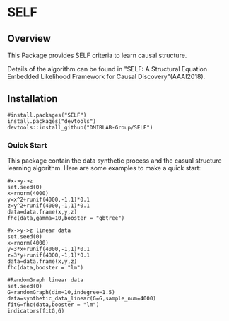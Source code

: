 # SELF 

## Overview

This Package provides SELF criteria to learn causal structure. 

Details of the algorithm can be found in "SELF: A Structural Equation Embedded Likelihood Framework for Causal Discovery"(AAAI2018).

## Installation

```{r, eval = FALSE}
#install.packages("SELF")
install.packages("devtools")
devtools::install_github("DMIRLAB-Group/SELF")
```

### Quick Start

This package contain the data synthetic process and the casual structure learning algorithm. Here are some examples to make a quick start:

```{r example}
#x->y->z
set.seed(0)
x=rnorm(4000)
y=x^2+runif(4000,-1,1)*0.1
z=y^2+runif(4000,-1,1)*0.1
data=data.frame(x,y,z)
fhc(data,gamma=10,booster = "gbtree")

#x->y->z linear data
set.seed(0)
x=rnorm(4000)
y=3*x+runif(4000,-1,1)*0.1
z=3*y+runif(4000,-1,1)*0.1
data=data.frame(x,y,z)
fhc(data,booster = "lm")

#RandomGraph linear data
set.seed(0)
G=randomGraph(dim=10,indegree=1.5)
data=synthetic_data_linear(G=G,sample_num=4000)
fitG=fhc(data,booster = "lm")
indicators(fitG,G)
```

